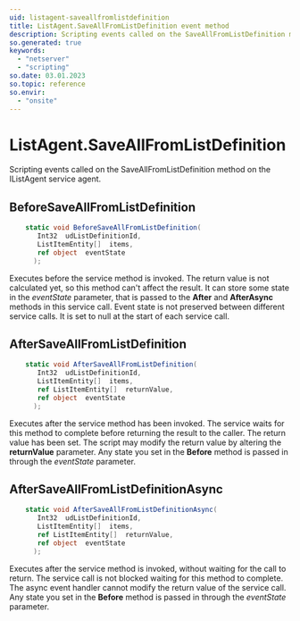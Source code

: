 ```yaml
---
uid: listagent-saveallfromlistdefinition
title: ListAgent.SaveAllFromListDefinition event method
description: Scripting events called on the SaveAllFromListDefinition method on the ListAgent service agent.
so.generated: true
keywords:
  - "netserver"
  - "scripting"
so.date: 03.01.2023
so.topic: reference
so.envir:
  - "onsite"
---
```

# ListAgent.SaveAllFromListDefinition

Scripting events called on the <see cref='M:SuperOffice.CRM.Services.IListAgent.SaveAllFromListDefinition'>SaveAllFromListDefinition</see> method on the <see cref='IListAgent'>IListAgent</see>  service agent.

## BeforeSaveAllFromListDefinition
```cs
    static void BeforeSaveAllFromListDefinition(
       Int32  udListDefinitionId,
       ListItemEntity[]  items,
       ref object  eventState
      );
```
Executes before the service method is invoked.
The return value is not calculated yet, so this method can't affect the result.
It can store some state in the *eventState* parameter, that is passed to the **After** and **AfterAsync** methods in this service call.
Event state is not preserved between different service calls. It is set to null at the start of each service call.
## AfterSaveAllFromListDefinition
```cs
    static void AfterSaveAllFromListDefinition(
       Int32  udListDefinitionId,
       ListItemEntity[]  items,
       ref ListItemEntity[]  returnValue,
       ref object  eventState
      );
```
Executes after the service method has been invoked. The service waits for this method to complete before returning the result to the caller.
The return value has been set. The script may modify the return value by altering the **returnValue** parameter.
Any state you set in the **Before** method is passed in through the *eventState* parameter.
## AfterSaveAllFromListDefinitionAsync
```cs
    static void AfterSaveAllFromListDefinitionAsync(
       Int32  udListDefinitionId,
       ListItemEntity[]  items,
       ref ListItemEntity[]  returnValue,
       ref object  eventState
      );
```
Executes after the service method is invoked, without waiting for the call to return.
The service call is not blocked waiting for this method to complete.
The async event handler cannot modify the return value of the service call.
Any state you set in the **Before** method is passed in through the *eventState* parameter.

